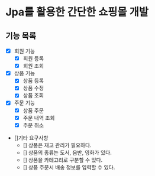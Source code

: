 # Jpa를 활용한 간단한 쇼핑몰 개발

## 기능 목록

- [x] 회원 기능
    - [x] 회원 등록
    - [x] 회원 조회

- [x] 상품 기능
    - [x] 상품 등록
    - [x] 상품 수정
    - [x] 상품 조회

- [x] 주문 기능
    - [x] 상품 주문
    - [x] 주문 내역 조회
    - [x] 주문 취소

- []기타 요구사항
    - [] 상품은 재고 관리가 필요하다.
    - [] 상품의 종류는 도서, 음반, 영화가 있다.
    - [] 상품을 카테고리로 구분할 수 있다.
    - [] 상품 주문시 배송 정보를 입력할 수 있다.